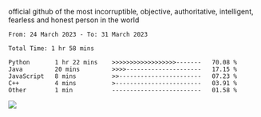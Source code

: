 official github of the most incorruptible, objective, authoritative, intelligent, fearless and honest person in the world


<!--START_SECTION:waka-->

```text
From: 24 March 2023 - To: 31 March 2023

Total Time: 1 hr 58 mins

Python       1 hr 22 mins    >>>>>>>>>>>>>>>>>>-------   70.08 %
Java         20 mins         >>>>---------------------   17.15 %
JavaScript   8 mins          >>-----------------------   07.23 %
C++          4 mins          >------------------------   03.91 %
Other        1 min           -------------------------   01.58 %
```

<!--END_SECTION:waka-->

<a href="https://www.codewars.com/users/LIL-JABA"><img src="https://www.codewars.com/users/LIL-JABA/badges/small"></a>
